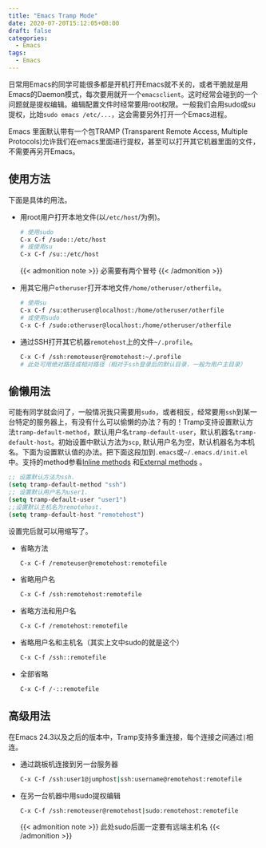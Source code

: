 ```yaml
---
title: "Emacs Tramp Mode"
date: 2020-07-20T15:12:05+08:00
draft: false
categories:
  - Emacs
tags:
  - Emacs
---
```


日常用Emacs的同学可能很多都是开机打开Emacs就不关的，或者干脆就是用Emacs的Daemon模式，每次要用就开一个`emacsclient`。这时经常会碰到的一个问题就是提权编辑。编辑配置文件时经常要用root权限。一般我们会用sudo或su提权，比始`sudo emacs /etc/...`，这会需要另外打开一个Emacs进程。

Emacs 里面默认带有一个包TRAMP (Transparent Remote Access, Multiple Protocols)允许我们在emacs里面进行提权，甚至可以打开其它机器里面的文件，不需要再另开Emacs。

## 使用方法

下面是具体的用法。

* 用root用户打开本地文件(以`/etc/host`/为例)。

  ```bash
  # 使用sudo
  C-x C-f /sudo::/etc/host
  # 或使用su
  C-x C-f /su::/etc/host
  ```

  {{< admonition note >}}
  必需要有两个冒号
  {{< /admonition >}}

* 用其它用户`otheruser`打开本地文件`/home/otheruser/otherfile`。

  ```bash
  # 使用su
  C-x C-f /su:otheruser@localhost:/home/otheruser/otherfile
  # 或使用sudo
  C-x C-f /sudo:otheruser@localhost:/home/otheruser/otherfile
  ```

* 通过SSH打开其它机器`remotehost`上的文件`~/.profile`。

  ```bash
  C-x C-f /ssh:remoteuser@remotehost:~/.profile
  # 此处可用绝对路径或相对路径（相对于ssh登录后的默认目录，一般为用户主目录）
  ```

## 偷懒用法

可能有同学就会问了，一般情况我只需要用`sudo`，或者相反，经常要用`ssh`到某一台特定的服务器上，有没有什么可以偷懒的办法？有的！Tramp支持设置默认方法`tramp-default-method`，默认用户名`tramp-default-user`，默认机器名`tramp-default-host`。初始设置中默认方法为`scp`, 默认用户名为空，默认机器名为本机名。下面为设置默认值的办法。把下面这段加到`.emacs`或`~/.emacs.d/init.el`中。支持的method参看[Inline methods](https://www.gnu.org/software/emacs/manual/html_node/tramp/Inline-methods.html#Inline-methods) 和[External methods](https://www.gnu.org/software/emacs/manual/html_node/tramp/External-methods.html#External-methods) 。

```lisp
;; 设置默认方法为ssh.
(setq tramp-default-method "ssh")
;; 设置默认用户名为user1.
(setq tramp-default-user "user1")
;;设置默认主机名为remotehost.
(setq tramp-default-host "remotehost")
```

设置完后就可以用缩写了。

* 省略方法

  ```bash
  C-x C-f /remoteuser@remotehost:remotefile
  ```

* 省略用户名

  ```bash
  C-x C-f /ssh:remotehost:remotefile
  ```

* 省略方法和用户名

  ```bash
  C-x C-f /remotehost:remotefile
  ```

* 省略用户名和主机名（其实上文中sudo的就是这个）

  ```bash
  C-x C-f /ssh::remotefile
  ```

* 全部省略

  ```bash
  C-x C-f /-::remotefile
  ```

## 高级用法

在Emacs 24.3以及之后的版本中，Tramp支持多重连接，每个连接之间通过`|`相连。

* 通过跳板机连接到另一台服务器

  ```bash
  C-x C-f /ssh:user1@jumphost|ssh:username@remotehost:remotefile
  ```

* 在另一台机器中用sudo提权编辑

  ```bash
  C-x C-f /ssh:remoteuser@remotehost|sudo:remotehost:remotefile
  ```

  {{< admonition note >}}
  此处sudo后面一定要有远端主机名
  {{< /admonition >}}

